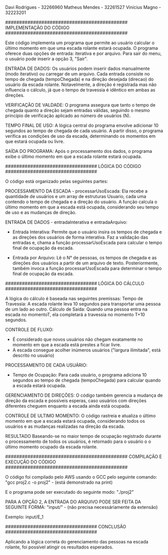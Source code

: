 Davi Rodrigues - 32266960
Matheus Mendes - 32261527
Vinícius Magno - 32223201

############################################
        IMPLEMENTAÇÃO DO CÓDIGO
############################################

Este código implementa um programa que permite ao usuário calcular 
o último momento em que uma escada rolante estará ocupada. O programa 
oferece duas opções de entrada: iterativa e por arquivo. Para sair do menu, 
o usuário pode inserir a opção 3, "Sair".

ENTRADA DE DADOS: 
Os usuários podem inserir dados manualmente (modo iterativo) ou carregar de um arquivo. 
Cada entrada consiste no tempo de chegada (tempoChegada) e na direção desejada (direcao) do usuário da escada rolante. 
Notavelmente, a direção é registrada mas não influencia o cálculo, já que o tempo de travessia é idêntico em ambas as direções.

VERIFICAÇÃO DE VALDADE: 
O programa assegura que tanto o tempo de chegada quanto a direção sejam entradas válidas, 
seguindo o mesmo princípio de verificação aplicado ao número de usuários (N).

TEMPO FINAL DE USO: 
A lógica central do programa envolve adicionar 10 segundos ao tempo de chegada de cada usuário. 
A partir disso, o programa verifica as condições de uso da escada, determinando os momentos em que estará ocupada ou livre.

SAÍDA DO PROGRAMA: 
Após o processamento dos dados, o programa exibe o último momento em que a escada rolante estará ocupada.


#################################
        LÓGICA DO CÓDIGO
#################################

O código está organizado pelas seguintes partes: 

PROCESSAMENTO DA ESCADA - processarUsoEscada:
Ela recebe a quantidade de usuários e um array de estruturas Usuario, cada uma contendo o tempo de chegada e a direção do usuário. 
A função calcula o último momento em que a escada está ocupada, considerando seu tempo de uso e as mudanças de direção.

ENTRADA DE DADOS - entradaInterativa e entradaArquivo:
- Entrada Interativa: Permite que o usuário insira os tempos de chegada e as direções dos usuários de forma interativa. 
Faz a validação das entradas e, chama a função processarUsoEscada para calcular o tempo final de ocupação da escada.

- Entrada por Arquivo: Lê  o N° de pessoas, os tempos de chegada e as direções dos usuários a partir de um arquivo de texto. 
Posteriormente, também invoca a função processarUsoEscada para determinar o tempo final de ocupação da escada.


#################################
        LÓGICA DO CÁLCULO
#################################

A lógica do cálculo é baseada nas seguintes premissas:
Tempo de Travessia: A escada rolante leva 10 segundos para transportar uma pessoa de um lado ao outro.
Cálculo de Saída: Quando uma pessoa entra na escada no momentoT, ela completará a travessia no momento T+10 segundos.

CONTROLE DE FLUXO: 
- É considerado que novos usuários não chegam exatamente no momento em que a escada está prestes a ficar livre.
- A escada consegue acolher inúmeros usuários ("largura ilimitada", está descrito no usuário)

PROCESSAMENTO DE CADA USUÁRIO:
- Tempo de Ocupação: Para cada usuário, o programa adiciona 10 segundos ao tempo de chegada 
(tempoChegada) para calcular quando a escada estará ocupada.

GERENCIAMENTO DE DIREÇÕES: 
O código também gerencia a mudança de direção da escada e possíveis esperas, caso usuários com direções 
diferentes cheguem enquanto a escada ainda está ocupada.

CONTROLE DE ULTIMO MOMENTO: 
O código rastreia e atualiza o último momento em que a escada estará ocupada, considerando todos os usuários e as mudanças realizadas na direção da escada.

RESULTADO
Baseando-se no maior tempo de ocupação registrado durante o processamento de todos os usuários, é retornado para o usuário
o o último momento ocupado da escada rolante.


############################################
      COMPILAÇÃO E EXECUÇÃO DO CÓDIGO
############################################

O código foi compilado pelo AWS usando o GCC pelo seguinte comando:
"gcc proj2.c -o proj2" - (está demonstrado na print)

E o programa pode ser executado do seguinte modo:
"./proj2"

PARA A OPÇÃO 2, A ENTRADA DO ARQUIVO PODE SER FEITA DA SEGUINTE FORMA:
"input/<nome arquivo>" - (não precisa necessáriamente da extensão)

Exemplo:
input/E_1


#################################
            CONCLUSÃO
#################################

Aplicando a lógica correta do gerenciamento das pessoas na escada rolante, 
foi possível atingir os resultados esperados.



